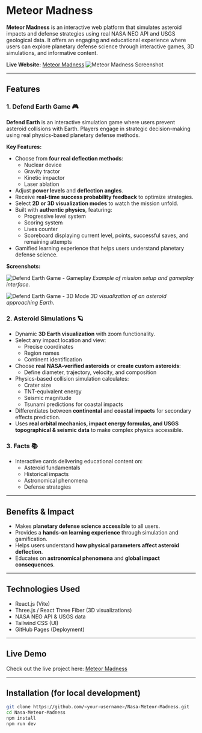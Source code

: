 # Meteor Madness

**Meteor Madness** is an interactive web platform that simulates asteroid impacts and defense strategies using real NASA NEO API and USGS geological data. It offers an engaging and educational experience where users can explore planetary defense science through interactive games, 3D simulations, and informative content.

**Live Website:** [Meteor Madness](https://hlakhaled.github.io/Nasa-Meteor-Madness/#/)
![Meteor Madness Screenshot](https://github.com/user-attachments/assets/d3b40c5c-8e19-41e7-a594-c91a04df52a6)

---

## Features

### 1. Defend Earth Game 🎮

**Defend Earth** is an interactive simulation game where users prevent asteroid collisions with Earth. Players engage in strategic decision-making using real physics-based planetary defense methods.

**Key Features:**
- Choose from **four real deflection methods**:
  - Nuclear device
  - Gravity tractor
  - Kinetic impactor
  - Laser ablation
- Adjust **power levels** and **deflection angles**.
- Receive **real-time success probability feedback** to optimize strategies.
- Select **2D or 3D visualization modes** to watch the mission unfold.
- Built with **authentic physics**, featuring:
  - Progressive level system
  - Scoring system
  - Lives counter
  - Scoreboard displaying current level, points, successful saves, and remaining attempts
- Gamified learning experience that helps users understand planetary defense science.

**Screenshots:**

![Defend Earth Game - Gameplay](https://github.com/user-attachments/assets/cf641eaf-37b4-4e26-8974-e661d86c9b6b)
*Example of mission setup and gameplay interface.*

![Defend Earth Game - 3D Mode](https://github.com/user-attachments/assets/2e063931-2fe9-4e08-8070-e1c73dc61e5c)
*3D visualization of an asteroid approaching Earth.*


### 2. Asteroid Simulations 🪐
- Dynamic **3D Earth visualization** with zoom functionality.
- Select any impact location and view:
  - Precise coordinates
  - Region names
  - Continent identification
- Choose **real NASA-verified asteroids** or **create custom asteroids**:
  - Define diameter, trajectory, velocity, and composition
- Physics-based collision simulation calculates:
  - Crater size
  - TNT-equivalent energy
  - Seismic magnitude
  - Tsunami predictions for coastal impacts
- Differentiates between **continental** and **coastal impacts** for secondary effects prediction.
- Uses **real orbital mechanics, impact energy formulas, and USGS topographical & seismic data** to make complex physics accessible.

### 3. Facts 📚
- Interactive cards delivering educational content on:
  - Asteroid fundamentals
  - Historical impacts
  - Astronomical phenomena
  - Defense strategies

---

## Benefits & Impact
- Makes **planetary defense science accessible** to all users.
- Provides a **hands-on learning experience** through simulation and gamification.
- Helps users understand **how physical parameters affect asteroid deflection**.
- Educates on **astronomical phenomena** and **global impact consequences**.

---

## Technologies Used
- React.js (Vite)
- Three.js / React Three Fiber (3D visualizations)
- NASA NEO API & USGS data
- Tailwind CSS (UI)
- GitHub Pages (Deployment)

---

## Live Demo
Check out the live project here: [Meteor Madness](https://hlakhaled.github.io/Nasa-Meteor-Madness/)

---

## Installation (for local development)
```bash
git clone https://github.com/<your-username>/Nasa-Meteor-Madness.git
cd Nasa-Meteor-Madness
npm install
npm run dev
